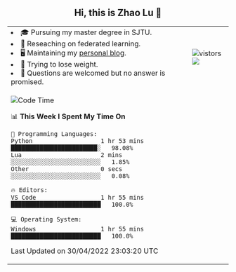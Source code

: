<h2 align="center"> Hi, this is Zhao Lu 👋</h2>

<table style="overflow:hidden;">
    <tr> 
        <td>
            <li>🎓 Pursuing my master degree in SJTU.</li>
            <li>🌱 Reseaching on federated learning.</li>
            <li>🖥️ Maintaining my <a href="https://ifarewell.xyz">personal blog</a>.</li>
            <li>💪 Trying to lose weight.</li>
            <li>💬 Questions are welcomed but no answer is promised.</li> 
        </td>
        <td>
            <img src="https://visitor-badge.glitch.me/badge?page_id=ifarewell" alt="vistors" />
        <br>
          <img src="https://github-readme-stats.vercel.app/api?username=ifarewell&theme=graywhite&hide=prs,contribs&show_icons=true&hide_border=true&icon_color=CE1D2D&text_color=718096&bg_color=ffffff&hide_title=true" />
        </td>
    </tr>
    <tr>
        <td colspan="2">
            
<!--START_SECTION:waka-->
![Code Time](http://img.shields.io/badge/Code%20Time-138%20hrs%2031%20mins-blue)

📊 **This Week I Spent My Time On** 

```text
💬 Programming Languages: 
Python                   1 hr 53 mins        ████████████████████████░   98.08% 
Lua                      2 mins              ░░░░░░░░░░░░░░░░░░░░░░░░░   1.85% 
Other                    0 secs              ░░░░░░░░░░░░░░░░░░░░░░░░░   0.08%

🔥 Editors: 
VS Code                  1 hr 55 mins        █████████████████████████   100.0%

💻 Operating System: 
Windows                  1 hr 55 mins        █████████████████████████   100.0%

```


 Last Updated on 30/04/2022 23:03:20 UTC
<!--END_SECTION:waka-->
            
</td></tr>
</table>

